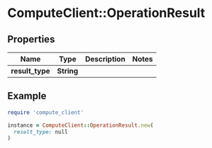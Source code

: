 # ComputeClient::OperationResult

## Properties

| Name | Type | Description | Notes |
| ---- | ---- | ----------- | ----- |
| **result_type** | **String** |  |  |

## Example

```ruby
require 'compute_client'

instance = ComputeClient::OperationResult.new(
  result_type: null
)
```

